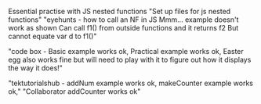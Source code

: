 Essential practise with JS nested functions
"Set up files for js nested functions"
"eyehunts - how to call an NF in JS Mmm... example doesn't work as shown Can call f1() from outside functions and it returns f2 But cannot equate var d to f1()"

"code box - Basic example works ok, Practical example works ok, Easter egg also works fine but will need to play with it to figure out how it displays the way it does!"

"tektutorialshub - addNum example works ok, makeCounter example works ok,"
"Collaborator addCounter works ok"
